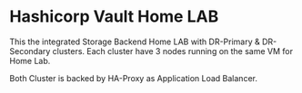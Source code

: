 # Hashicorp Vault Home LAB 

This the integrated Storage Backend Home LAB with DR-Primary & DR-Secondary clusters. Each cluster have 3 nodes running on the same VM for Home Lab. 

Both Cluster is backed by HA-Proxy as Application Load Balancer.
